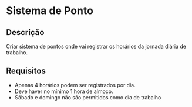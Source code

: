 # Sistema de Ponto
## Descrição

Criar sistema de pontos onde vai registrar os horários da jornada diária de trabalho.

## Requisitos

- Apenas 4 horários podem ser registrados por dia.
- Deve haver no mínimo 1 hora de almoço.
- Sábado e domingo não são permitidos como dia de trabalho
